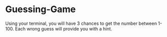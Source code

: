 # Guessing-Game
Using your terminal, you will have 3 chances to get the number between 1-100.  Each wrong guess will provide you with a hint.
